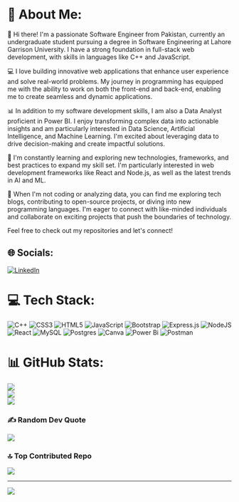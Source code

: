 # 💫 About Me:
👋 Hi there! I'm a passionate Software Engineer from Pakistan, currently an undergraduate student pursuing a degree in Software Engineering at Lahore Garrison University. I have a strong foundation in full-stack web development, with skills in languages like C++ and JavaScript.

💻 I love building innovative web applications that enhance user experience and solve real-world problems. My journey in programming has equipped me with the ability to work on both the front-end and back-end, enabling me to create seamless and dynamic applications.

📊 In addition to my software development skills, I am also a Data Analyst proficient in Power BI. I enjoy transforming complex data into actionable insights and am particularly interested in Data Science, Artificial Intelligence, and Machine Learning. I'm excited about leveraging data to drive decision-making and create impactful solutions.

🚀 I'm constantly learning and exploring new technologies, frameworks, and best practices to expand my skill set. I'm particularly interested in web development frameworks like React and Node.js, as well as the latest trends in AI and ML.

🌱 When I'm not coding or analyzing data, you can find me exploring tech blogs, contributing to open-source projects, or diving into new programming languages. I'm eager to connect with like-minded individuals and collaborate on exciting projects that push the boundaries of technology.

Feel free to check out my repositories and let's connect!


## 🌐 Socials:
[![LinkedIn](https://img.shields.io/badge/LinkedIn-%230077B5.svg?logo=linkedin&logoColor=white)](https://www.linkedin.com/in/ali-hassan-696b11306/) 

# 💻 Tech Stack:
![C++](https://img.shields.io/badge/c++-%2300599C.svg?style=for-the-badge&logo=c%2B%2B&logoColor=white) ![CSS3](https://img.shields.io/badge/css3-%231572B6.svg?style=for-the-badge&logo=css3&logoColor=white) ![HTML5](https://img.shields.io/badge/html5-%23E34F26.svg?style=for-the-badge&logo=html5&logoColor=white) ![JavaScript](https://img.shields.io/badge/javascript-%23323330.svg?style=for-the-badge&logo=javascript&logoColor=%23F7DF1E) ![Bootstrap](https://img.shields.io/badge/bootstrap-%238511FA.svg?style=for-the-badge&logo=bootstrap&logoColor=white) ![Express.js](https://img.shields.io/badge/express.js-%23404d59.svg?style=for-the-badge&logo=express&logoColor=%2361DAFB) ![NodeJS](https://img.shields.io/badge/node.js-6DA55F?style=for-the-badge&logo=node.js&logoColor=white) ![React](https://img.shields.io/badge/react-%2320232a.svg?style=for-the-badge&logo=react&logoColor=%2361DAFB) ![MySQL](https://img.shields.io/badge/mysql-4479A1.svg?style=for-the-badge&logo=mysql&logoColor=white) ![Postgres](https://img.shields.io/badge/postgres-%23316192.svg?style=for-the-badge&logo=postgresql&logoColor=white) ![Canva](https://img.shields.io/badge/Canva-%2300C4CC.svg?style=for-the-badge&logo=Canva&logoColor=white) ![Power Bi](https://img.shields.io/badge/power_bi-F2C811?style=for-the-badge&logo=powerbi&logoColor=black) ![Postman](https://img.shields.io/badge/Postman-FF6C37?style=for-the-badge&logo=postman&logoColor=white)


# 📊 GitHub Stats:
![](https://github-readme-stats.vercel.app/api?username=alyhassan23&theme=jolly&hide_border=false&include_all_commits=true&count_private=false)<br/>
![](https://github-readme-streak-stats.herokuapp.com/?user=alyhassan23&theme=jolly&hide_border=false)<br/>
![](https://github-readme-stats.vercel.app/api/top-langs/?username=alyhassan23&theme=jolly&hide_border=false&include_all_commits=true&count_private=false&layout=compact)


### ✍️ Random Dev Quote
![](https://quotes-github-readme.vercel.app/api?type=horizontal&theme=radical)


### 🔝 Top Contributed Repo
![](https://github-contributor-stats.vercel.app/api?username=alyhassan23&limit=5&theme=jolly&combine_all_yearly_contributions=true)

---
[![](https://visitcount.itsvg.in/api?id=alyhassan23&icon=0&color=1)](https://visitcount.itsvg.in)

<!-- Proudly created with GPRM ( https://gprm.itsvg.in ) -->














<!-- Proudly created with GPRM ( https://gprm.itsvg.in ) -->
